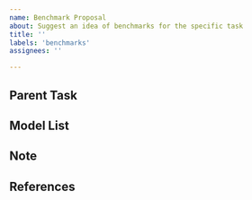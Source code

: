 ```yaml
---
name: Benchmark Proposal
about: Suggest an idea of benchmarks for the specific task
title: ''
labels: 'benchmarks'
assignees: ''

---
```


## Parent Task

## Model List

## Note

## References
